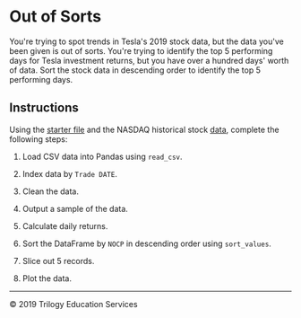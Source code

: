 # Out of Sorts

You're trying to spot trends in Tesla's 2019 stock data, but the data you've been given is out of sorts. You're trying to identify the top 5 performing days for Tesla investment returns, but you have over a hundred days' worth of data. Sort the stock data in descending order to identify the top 5 performing days.

## Instructions

Using the [starter file](Unsolved/out_of_sorts.ipynb) and the NASDAQ historical stock [data](Resources/tsla_nasdaq_data.csv), complete the following steps:

1. Load CSV data into Pandas using `read_csv`.

2. Index data by `Trade DATE`.

3. Clean the data.

4. Output a sample of the data.

5. Calculate daily returns.

6. Sort the DataFrame by `NOCP` in descending order using `sort_values`.

7. Slice out 5 records.

8. Plot the data.

---
© 2019 Trilogy Education Services
